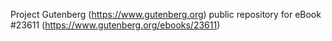 Project Gutenberg (https://www.gutenberg.org) public repository for eBook #23611 (https://www.gutenberg.org/ebooks/23611)
